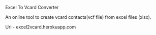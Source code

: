 Excel To Vcard Converter

An online tool to create vcard contacts(vcf file) from excel files (xlsx).

Url - excel2vcard.herokuapp.com
